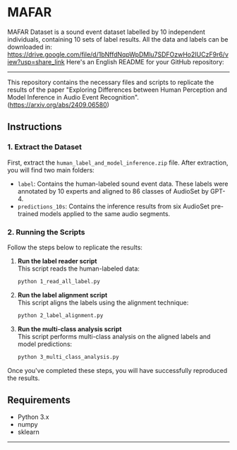 # MAFAR
MAFAR Dataset is a sound event dataset labelled by 10 independent individuals, containing 10 sets of label results.
All the data and labels can be downloaded in: https://drive.google.com/file/d/1bNffdNqpWpDMlu7SDFOzwHo2IUCzF9r6/view?usp=share_link
Here's an English README for your GitHub repository:

---

This repository contains the necessary files and scripts to replicate the results of the paper "Exploring Differences between Human Perception and Model Inference in Audio Event Recognition".(https://arxiv.org/abs/2409.06580)

## Instructions

### 1. Extract the Dataset

First, extract the `human_label_and_model_inference.zip` file. After extraction, you will find two main folders:

- `label`: Contains the human-labeled sound event data. These labels were annotated by 10 experts and aligned to 86 classes of AudioSet by GPT-4.
- `predictions_10s`: Contains the inference results from six AudioSet pre-trained models applied to the same audio segments.

### 2. Running the Scripts

Follow the steps below to replicate the results:

1. **Run the label reader script**  
   This script reads the human-labeled data:
   ```bash
   python 1_read_all_label.py
   ```

2. **Run the label alignment script**  
   This script aligns the labels using the alignment technique:
   ```bash
   python 2_label_alignment.py
   ```

3. **Run the multi-class analysis script**  
   This script performs multi-class analysis on the aligned labels and model predictions:
   ```bash
   python 3_multi_class_analysis.py
   ```

Once you've completed these steps, you will have successfully reproduced the results.

## Requirements

- Python 3.x
- numpy
- sklearn
---

